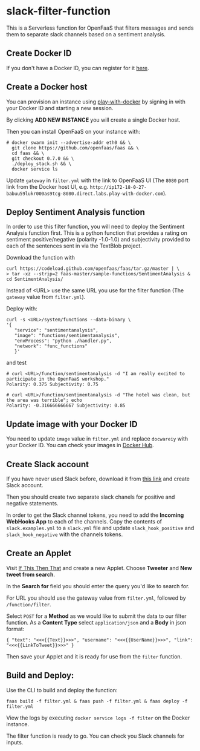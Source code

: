 # slack-filter-function
This is a Serverless function for OpenFaaS that filters messages and sends them to separate slack channels based on a sentiment analysis.


## Create Docker ID

If you don't have a Docker ID, you can register for it [here](https://docs.docker.com/docker-id/).


## Create a Docker host

You can provision an instance using [play-with-docker](https://labs.play-with-docker.com) by signing in with your Docker ID and starting a new session.

By clicking **ADD NEW INSTANCE** you will create a single Docker host.

Then you can install OpenFaaS on your instance with:

```
# docker swarm init --advertise-addr eth0 && \
  git clone https://github.com/openfaas/faas && \
  cd faas && \
  git checkout 0.7.0 && \
  ./deploy_stack.sh && \
  docker service ls
```

Update `gateway` in `filter.yml` with the link to OpenFaaS UI (The `8080` port link from the Docker host UI, e.g. `http://ip172-18-0-27-babuu59lukr000as9tcg-8080.direct.labs.play-with-docker.com`). 


## Deploy Sentiment Analysis function

In order to use this filter function, you will need to deploy the Sentiment Analysis function first.
This is a python function that provides a rating on sentiment positive/negative (polarity -1.0-1.0) and subjectivity provided to each of the sentences sent in via the TextBlob project.

Download the function with 

```
curl https://codeload.github.com/openfaas/faas/tar.gz/master | \
> tar -xz --strip=2 faas-master/sample-functions/SentimentAnalysis & cd SentimentAnalysis/
```

Instead of \<URL> use the same URL you use for the filter function (The `gateway` value from `filter.yml`).

Deploy with: 

```
curl -s <URL>/system/functions --data-binary \
'{ 
   "service": "sentimentanalysis",
   "image": "functions/sentimentanalysis",
   "envProcess": "python ./handler.py",
   "network": "func_functions"
   }'
```

and test

```
# curl <URL>/function/sentimentanalysis -d "I am really excited to participate in the OpenFaaS workshop."
Polarity: 0.375 Subjectivity: 0.75

# curl <URL>/function/sentimentanalysis -d "The hotel was clean, but the area was terrible"; echo
Polarity: -0.316666666667 Subjectivity: 0.85
```


## Update image with your Docker ID

You need to update `image` value in `filter.yml` and replace `docwareiy` with your Docker ID. 
You can check your images in [Docker Hub](https://hub.docker.com).


## Create Slack account

If you have never used Slack before, download it from [this link](https://slack.com/downloads)
and create Slack account.

Then you should create two separate slack chanels for positive and negative statements.

In order to get the Slack channel tokens, you need to add the **Incoming WebHooks App** to each of the channels.
Copy the contents of `slack.examples.yml` to a `slack.yml` file and update `slack_hook_positive` and `slack_hook_negative` with the channels tokens.


## Create an Applet

Visit [If This Then That](https://ifttt.com/) and create a new Applet.
Choose **Tweeter** and **New tweet from search**.

In the **Search for** field you should enter the query you'd like to search for.

For URL you should use the gateway value from `filter.yml`, followed by `/function/filter`.

Select `POST` for a **Method** as we would like to submit the data to our filter function.
As a **Content Type** select `application/json` and a **Body** in json format:

```
{ "text": "<<<{{Text}}>>>", "username": "<<<{{UserName}}>>>", "link": "<<<{{LinkToTweet}}>>>" }
```

Then save your Applet and it is ready for use from the `filter` function.


## Build and Deploy:

Use the CLI to build and deploy the function:

```
faas build -f filter.yml & faas push -f filter.yml & faas deploy -f filter.yml
```

View the logs by executing `docker service logs -f filter` on the Docker instance.

The filter function is ready to go. You can check you Slack channels for inputs.

